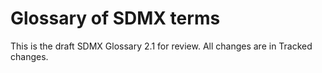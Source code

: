 # Glossary of SDMX terms
This is the draft SDMX Glossary 2.1 for review. All changes are in Tracked changes. 
